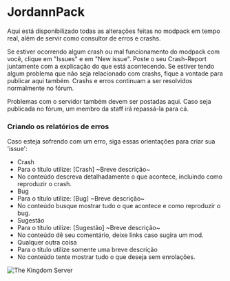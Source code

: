 # JordannPack

Aqui está disponibilizado todas as alterações feitas no modpack em tempo real, além de servir como consultor de erros e crashs.

Se estiver ocorrendo algum crash ou mal funcionamento do modpack com você, clique em "Issues" e em "New issue". Poste o seu Crash-Report juntamente com a explicação do que está acontecendo.
Se estiver tendo algum problema que não seja relacionado com crashs, fique a vontade para publicar aqui também.
Crashs e erros continuam a ser resolvidos normalmente no fórum.

Problemas com o servidor também devem ser postadas aqui. Caso seja publicada no fórum, um membro da staff irá repassá-la para cá.


### Criando os relatórios de erros

Caso esteja sofrendo com um erro, siga essas orientações para criar sua 'issue':
- Crash
 - Para o título utilize: [Crash] ~Breve descrição~
 - No conteúdo descreva detalhadamente o que acontece, incluindo como reproduzir o crash.
- Bug
 - Para o título utilize: [Bug] ~Breve descrição~
 - No conteúdo busque mostrar tudo o que acontece e como reproduzir o bug.
- Sugestão
 - Para o título utilize: [Sugestão] ~Breve descrição~
 - No conteúdo dê seu comentário, deixe links caso sugira um mod.
- Qualquer outra coisa
 - Para o título utilize somente uma breve descrição
 - No conteúdo tente mostrar tudo o que deseja sem enrolações.


![The Kingdom Server](http://i.imgur.com/Xlzz48J.png)
